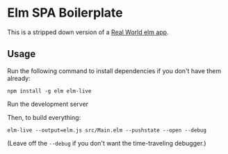 # Elm SPA Boilerplate

This is a stripped down version of a [Real World elm app](https://github.com/chrisUsick/elm-spa-example).

## Usage

Run the following command to install dependencies if you don't have them already:  

```
npm install -g elm elm-live
```

Run the development server

Then, to build everything:

```
elm-live --output=elm.js src/Main.elm --pushstate --open --debug
```

(Leave off the `--debug` if you don't want the time-traveling debugger.)



